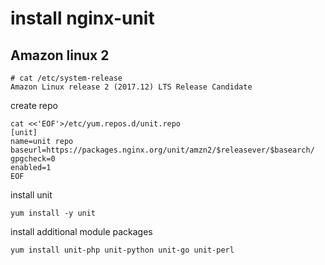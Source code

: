 
install nginx-unit
=============

Amazon linux 2
--------

```
# cat /etc/system-release
Amazon Linux release 2 (2017.12) LTS Release Candidate
```
create repo
```
cat <<'EOF'>/etc/yum.repos.d/unit.repo
[unit]
name=unit repo
baseurl=https://packages.nginx.org/unit/amzn2/$releasever/$basearch/
gpgcheck=0
enabled=1
EOF
```

install unit 
```
yum install -y unit
```

install additional module packages

```
yum install unit-php unit-python unit-go unit-perl
```

